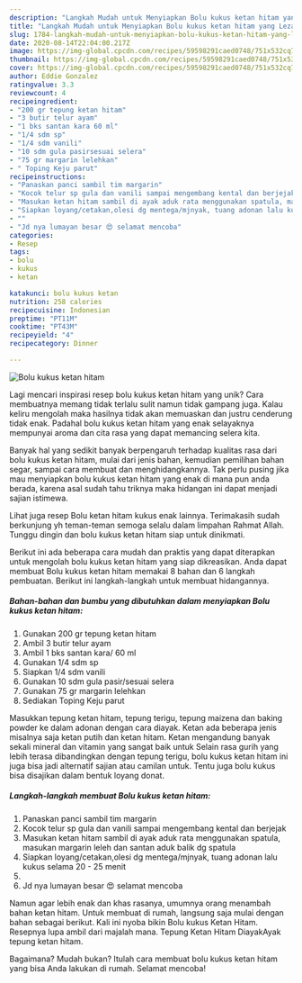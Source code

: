 ```yaml
---
description: "Langkah Mudah untuk Menyiapkan Bolu kukus ketan hitam yang Lezat"
title: "Langkah Mudah untuk Menyiapkan Bolu kukus ketan hitam yang Lezat"
slug: 1784-langkah-mudah-untuk-menyiapkan-bolu-kukus-ketan-hitam-yang-lezat
date: 2020-08-14T22:04:00.217Z
image: https://img-global.cpcdn.com/recipes/59598291caed0748/751x532cq70/bolu-kukus-ketan-hitam-foto-resep-utama.jpg
thumbnail: https://img-global.cpcdn.com/recipes/59598291caed0748/751x532cq70/bolu-kukus-ketan-hitam-foto-resep-utama.jpg
cover: https://img-global.cpcdn.com/recipes/59598291caed0748/751x532cq70/bolu-kukus-ketan-hitam-foto-resep-utama.jpg
author: Eddie Gonzalez
ratingvalue: 3.3
reviewcount: 4
recipeingredient:
- "200 gr tepung ketan hitam"
- "3 butir telur ayam"
- "1 bks santan kara 60 ml"
- "1/4 sdm sp"
- "1/4 sdm vanili"
- "10 sdm gula pasirsesuai selera"
- "75 gr margarin lelehkan"
- " Toping Keju parut"
recipeinstructions:
- "Panaskan panci sambil tim margarin"
- "Kocok telur sp gula dan vanili sampai mengembang kental dan berjejak"
- "Masukan ketan hitam sambil di ayak aduk rata menggunakan spatula, masukan margarin leleh dan santan aduk balik dg spatula"
- "Siapkan loyang/cetakan,olesi dg mentega/mjnyak, tuang adonan lalu kukus selama 20 - 25 menit"
- ""
- "Jd nya lumayan besar 😍 selamat mencoba"
categories:
- Resep
tags:
- bolu
- kukus
- ketan

katakunci: bolu kukus ketan 
nutrition: 258 calories
recipecuisine: Indonesian
preptime: "PT11M"
cooktime: "PT43M"
recipeyield: "4"
recipecategory: Dinner

---
```



![Bolu kukus ketan hitam](https://img-global.cpcdn.com/recipes/59598291caed0748/751x532cq70/bolu-kukus-ketan-hitam-foto-resep-utama.jpg)

Lagi mencari inspirasi resep bolu kukus ketan hitam yang unik? Cara membuatnya memang tidak terlalu sulit namun tidak gampang juga. Kalau keliru mengolah maka hasilnya tidak akan memuaskan dan justru cenderung tidak enak. Padahal bolu kukus ketan hitam yang enak selayaknya mempunyai aroma dan cita rasa yang dapat memancing selera kita.

Banyak hal yang sedikit banyak berpengaruh terhadap kualitas rasa dari bolu kukus ketan hitam, mulai dari jenis bahan, kemudian pemilihan bahan segar, sampai cara membuat dan menghidangkannya. Tak perlu pusing jika mau menyiapkan bolu kukus ketan hitam yang enak di mana pun anda berada, karena asal sudah tahu triknya maka hidangan ini dapat menjadi sajian istimewa.

Lihat juga resep Bolu ketan hitam kukus enak lainnya. Terimakasih sudah berkunjung yh teman-teman semoga selalu dalam limpahan Rahmat Allah. Tunggu dingin dan bolu kukus ketan hitam siap untuk dinikmati.


Berikut ini ada beberapa cara mudah dan praktis yang dapat diterapkan untuk mengolah bolu kukus ketan hitam yang siap dikreasikan. Anda dapat membuat Bolu kukus ketan hitam memakai 8 bahan dan 6 langkah pembuatan. Berikut ini langkah-langkah untuk membuat hidangannya.

<!--inarticleads1-->

##### Bahan-bahan dan bumbu yang dibutuhkan dalam menyiapkan Bolu kukus ketan hitam:

1. Gunakan 200 gr tepung ketan hitam
1. Ambil 3 butir telur ayam
1. Ambil 1 bks santan kara/ 60 ml
1. Gunakan 1/4 sdm sp
1. Siapkan 1/4 sdm vanili
1. Gunakan 10 sdm gula pasir/sesuai selera
1. Gunakan 75 gr margarin lelehkan
1. Sediakan  Toping Keju parut


Masukkan tepung ketan hitam, tepung terigu, tepung maizena dan baking powder ke dalam adonan dengan cara diayak. Ketan ada beberapa jenis misalnya saja ketan putih dan ketan hitam. Ketan mengandung banyak sekali mineral dan vitamin yang sangat baik untuk Selain rasa gurih yang lebih terasa dibandingkan dengan tepung terigu, bolu kukus ketan hitam ini juga bisa jadi alternatif sajian atau camilan untuk. Tentu juga bolu kukus bisa disajikan dalam bentuk loyang donat. 

<!--inarticleads2-->

##### Langkah-langkah membuat Bolu kukus ketan hitam:

1. Panaskan panci sambil tim margarin
1. Kocok telur sp gula dan vanili sampai mengembang kental dan berjejak
1. Masukan ketan hitam sambil di ayak aduk rata menggunakan spatula, masukan margarin leleh dan santan aduk balik dg spatula
1. Siapkan loyang/cetakan,olesi dg mentega/mjnyak, tuang adonan lalu kukus selama 20 - 25 menit
1. 
1. Jd nya lumayan besar 😍 selamat mencoba


Namun agar lebih enak dan khas rasanya, umumnya orang menambah bahan ketan hitam. Untuk membuat di rumah, langsung saja mulai dengan bahan sebagai berikut. Kali ini nyoba bikin Bolu kukus Ketan Hitam. Resepnya lupa ambil dari majalah mana. Tepung Ketan Hitam DiayakAyak tepung ketan hitam. 

Bagaimana? Mudah bukan? Itulah cara membuat bolu kukus ketan hitam yang bisa Anda lakukan di rumah. Selamat mencoba!
